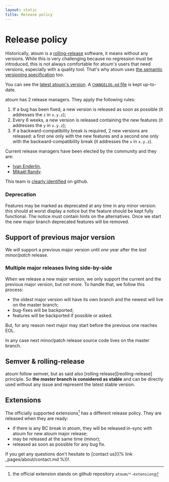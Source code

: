 ```yaml
---
layout: static
title: Release policy
---
```


# Release policy

Historically, atoum is a [rolling-release] software, it means without any versions. While this is very challenging 
because no regression must be introduced, this is not always comfortable for atoum's users that need versions, 
especially with a quality tool. That's why atoum uses [the semantic versioning specification][semver] too.

You can see the [latest atoum's version][release]. A [`CHANGELOG.md` file][changelog] is kept up-to-date.

atoum has 2 release managers. They apply the following rules:

1. If a bug has been fixed, a new version is released as soon as possible (it addresses the `z` in `x.y.z`);
2. Every 6 weeks, a new version is released containing the new features (it addresses the `y` in `x.y.z`);
3. If a backward-compatibility break is required, 2 new versions are released: a first one only with the new features
   and a second one only with the backward-compatibility break (it addresses the `x` in `x.y.z`).

Current release managers have been elected by the community and they are:

* [Ivan Enderlin][@Hywan],
* [Mikaël Randy][@mikaelrandy].

This team is [clearly identified][rm-team] on github.

### Deprecation

Features may be marked as deprecated at any time in any minor version: this should at worst display a notice
but the feature should be kept fully functional. The notice must contain hints on the alternatives. Once we start
the new major branch deprecated features will be removed.

## Support of previous major version

We will support a previous major version until *one* year after the *last minor/patch* release.

### Multiple major releases living side-by-side

When we release a new major version, we only support the current and the previous major version, but not more. To handle that,
we follow this process:
* the oldest major version will have its own branch and the newest will live on the master branch;
* bug-fixes will be backported;
* features will be backported if possible or asked.

But, for any reason next major may start before the previous one reaches EOL.

In any case next minor/patch release source code lives on the master branch.

## Semver & rolling-release
atoum follow semver, but as said also [rolling release][reolling-release] principle. So **the *master* branch is considered as stable** and can be directly used without any issue and represent the latest stable version. 

## Extensions
The officially supported extensions[^1] has a different release policy. They are released when they are ready:
* if there is any BC break in atoum, they will be released in-sync with atoum for new atoum major release;
* may be released at the same time (minor);
* released as soon as possible for any bug fix.




If you get any questions don't hesitate to [contact us]({% link _pages/about/contact.md %})!.

[^1]: the official extension stands on github repository `atoum/*-extension`

[rolling-release]: https://en.wikipedia.org/wiki/Rolling_release
[semver]: http://www.semver.org/
[rm-team]: https://github.com/orgs/atoum/teams/rms/members
[@Hywan]: https://github.com/Hywan
[@mikaelrandy]: https://github.com/mikaelrandy
[changelog]: /atoum/atoum/#/blob/master/CHANGELOG.md
[release]: /atoum/atoum/#/releases/latest

